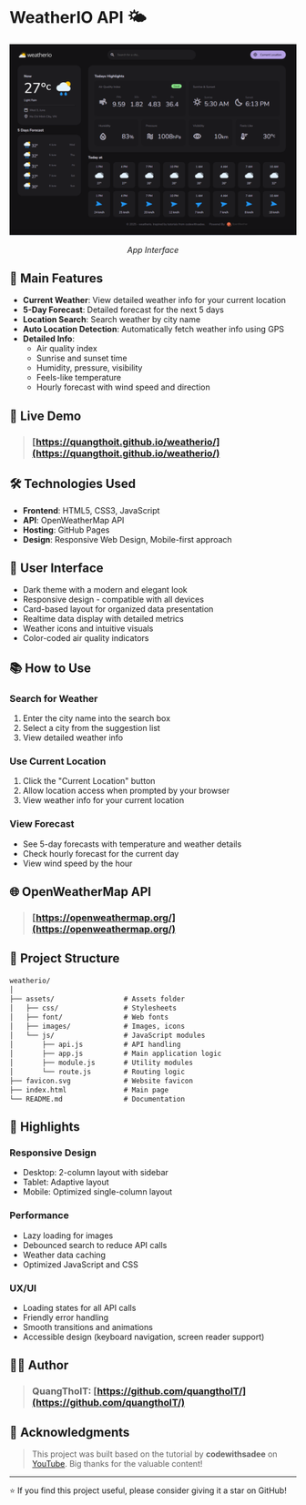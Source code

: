 # WeatherIO API 🌤️

<div align="center">
<img src="./assets/images/interface.png" alt="App Interface" title="App Interface" width="600"/>
<p><em>App Interface</em></p>
</div>

## 🌟 Main Features

- **Current Weather**: View detailed weather info for your current location
- **5-Day Forecast**: Detailed forecast for the next 5 days
- **Location Search**: Search weather by city name
- **Auto Location Detection**: Automatically fetch weather info using GPS
- **Detailed Info**:
  - Air quality index
  - Sunrise and sunset time
  - Humidity, pressure, visibility
  - Feels-like temperature
  - Hourly forecast with wind speed and direction

## 🚀 Live Demo

>### [https://quangthoit.github.io/weatherio/](https://quangthoit.github.io/weatherio/)

## 🛠️ Technologies Used

- **Frontend**: HTML5, CSS3, JavaScript
- **API**: OpenWeatherMap API
- **Hosting**: GitHub Pages
- **Design**: Responsive Web Design, Mobile-first approach

## 📱 User Interface

- Dark theme with a modern and elegant look
- Responsive design - compatible with all devices
- Card-based layout for organized data presentation
- Realtime data display with detailed metrics
- Weather icons and intuitive visuals
- Color-coded air quality indicators

## 📚 How to Use

### Search for Weather

1. Enter the city name into the search box
2. Select a city from the suggestion list
3. View detailed weather info

### Use Current Location

1. Click the "Current Location" button
2. Allow location access when prompted by your browser
3. View weather info for your current location

### View Forecast

- See 5-day forecasts with temperature and weather details
- Check hourly forecast for the current day
- View wind speed by the hour

## 🌐 OpenWeatherMap API

>### [https://openweathermap.org/](https://openweathermap.org/)

## 📁 Project Structure

```
weatherio/
│
├── assets/                 # Assets folder
│   ├── css/                # Stylesheets
│   ├── font/               # Web fonts
│   ├── images/             # Images, icons
│   └── js/                 # JavaScript modules
│       ├── api.js          # API handling
│       ├── app.js          # Main application logic
│       ├── module.js       # Utility modules
│       └── route.js        # Routing logic
├── favicon.svg             # Website favicon
├── index.html              # Main page
└── README.md               # Documentation
```

## 🎨 Highlights

### Responsive Design

- Desktop: 2-column layout with sidebar
- Tablet: Adaptive layout
- Mobile: Optimized single-column layout

### Performance

- Lazy loading for images
- Debounced search to reduce API calls
- Weather data caching
- Optimized JavaScript and CSS

### UX/UI

- Loading states for all API calls
- Friendly error handling
- Smooth transitions and animations
- Accessible design (keyboard navigation, screen reader support)

## 👨‍💻 Author

>### QuangThoIT: [https://github.com/quangthoIT/](https://github.com/quangthoIT/)

## 🙏 Acknowledgments

>This project was built based on the tutorial by **codewithsadee** on [YouTube](https://www.youtube.com/@codewithsadee). Big thanks for the valuable content!

---

⭐ If you find this project useful, please consider giving it a star on GitHub!
